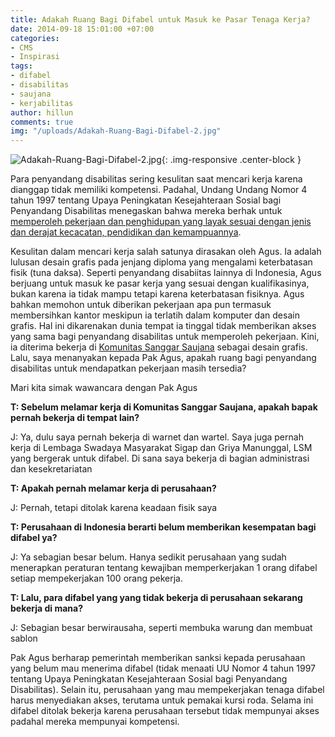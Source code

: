```yaml
---
title: Adakah Ruang Bagi Difabel untuk Masuk ke Pasar Tenaga Kerja?
date: 2014-09-18 15:01:00 +07:00
categories:
- CMS
- Inspirasi
tags:
- difabel
- disabilitas
- saujana
- kerjabilitas
author: hillun
comments: true
img: "/uploads/Adakah-Ruang-Bagi-Difabel-2.jpg"
---
```


![Adakah-Ruang-Bagi-Difabel-2.jpg](/uploads/Adakah-Ruang-Bagi-Difabel-2.jpg){: .img-responsive .center-block }

Para penyandang disabilitas sering kesulitan saat mencari kerja karena dianggap tidak memiliki kompetensi. Padahal, Undang Undang Nomor 4 tahun 1997 tentang Upaya Peningkatan Kesejahteraan Sosial bagi Penyandang Disabilitas menegaskan bahwa mereka berhak untuk [memperoleh pekerjaan dan penghidupan yang layak sesuai dengan jenis dan derajat kecacatan, pendidikan dan kemampuannya](http://www.kemsos.go.id/modules.php?name=News&file=print&sid=917).

Kesulitan dalam mencari kerja salah satunya dirasakan oleh Agus. Ia adalah lulusan desain grafis pada jenjang diploma yang mengalami keterbatasan fisik (tuna daksa). Seperti penyandang disabiitas lainnya di Indonesia, Agus berjuang untuk masuk ke pasar kerja yang sesuai dengan kualifikasinya, bukan karena ia tidak mampu tetapi karena keterbatasan fisiknya. Agus bahkan memohon untuk diberikan pekerjaan apa pun termasuk membersihkan kantor meskipun ia terlatih dalam komputer dan desain grafis. Hal ini dikarenakan dunia tempat ia tinggal tidak memberikan akses yang sama bagi penyandang disabilitas untuk memperoleh pekerjaan. Kini, ia diterima bekerja di [Komunitas Sanggar Saujana](http://ciptamedia.org/wiki/Komuntas_Sanggar_Saujana) sebagai desain grafis. Lalu, saya menanyakan kepada Pak Agus, apakah ruang bagi penyandang disabilitas untuk mendapatkan pekerjaan masih tersedia?

Mari kita simak wawancara dengan Pak Agus

**T: Sebelum melamar kerja di Komunitas Sanggar Saujana, apakah bapak pernah bekerja di tempat lain?**

J: Ya, dulu saya pernah bekerja di warnet dan wartel. Saya juga pernah kerja di Lembaga Swadaya Masyarakat Sigap dan Griya Manunggal, LSM yang bergerak untuk difabel. Di sana saya bekerja di bagian administrasi dan kesekretariatan

**T: Apakah pernah melamar kerja di perusahaan?**

J: Pernah, tetapi ditolak karena keadaan fisik saya

**T: Perusahaan di Indonesia berarti belum memberikan kesempatan bagi difabel ya?**

J: Ya sebagian besar belum. Hanya sedikit perusahaan yang sudah menerapkan peraturan tentang kewajiban memperkerjakan 1 orang difabel setiap mempekerjakan 100 orang pekerja.

**T: Lalu, para difabel yang yang tidak bekerja di perusahaan sekarang bekerja di mana?**

J: Sebagian besar berwirausaha, seperti membuka warung dan membuat sablon

Pak Agus berharap pemerintah memberikan sanksi kepada perusahaan yang belum mau menerima difabel (tidak menaati UU Nomor 4 tahun 1997 tentang Upaya Peningkatan Kesejahteraan Sosial bagi Penyandang Disabilitas). Selain itu, perusahaan yang mau mempekerjakan tenaga difabel harus menyediakan akses, terutama untuk pemakai kursi roda. Selama ini difabel ditolak bekerja karena perusahaan tersebut tidak mempunyai akses padahal mereka mempunyai kompetensi.
